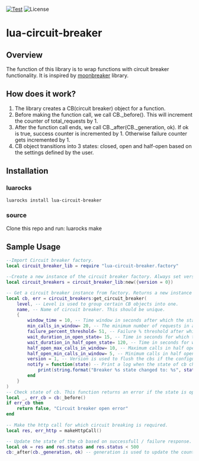 [![Test](https://github.com/dream11/lua-circuit-breaker/actions/workflows/ci.yml/badge.svg)](https://github.com/dream11/lua-circuit-breaker/actions/workflows/ci.yml)
![License](https://img.shields.io/badge/license-MIT-green.svg)

# lua-circuit-breaker

## Overview

The function of this library is to wrap functions with circuit breaker functionality. It is inspired by [moonbreaker](https://github.com/Invizory/moonbreaker) library.

## How does it work?

1. The library creates a CB(circuit breaker) object for a function.
2. Before making the function call, we call CB._before(). This will increment the counter of total_requests by 1.
3. After the function call ends, we call CB._after(CB._generation, ok). If ok is true, success counter is incremented by 1. Otherwise failure counter gets incremented by 1.
4. CB object transitions into 3 states: closed, open and half-open based on the settings defined by the user.

## Installation

### luarocks
```bash
luarocks install lua-circuit-breaker
```

### source
Clone this repo and run:
     luarocks make


## Sample Usage

```lua
--Import Circuit breaker factory.
local circuit_breaker_lib = require "lua-circuit-breaker.factory"

--Create a new instance of the circuit breaker factory. Always set version=0. This is used to flush the circuit breakers when the configuration is changed.
local circuit_breakers = circuit_breaker_lib:new({version = 0})

-- Get a circuit breaker instance from factory. Returns a new instance only if not already created .
local cb, err = circuit_breakers:get_circuit_breaker( 
    level, -- Level is used to group certain CB objects into one.      
    name, -- Name of circuit breaker. This should be unique.
    {  
        window_time = 10, -- Time window in seconds after which the state of the cb is reset
        min_calls_in_window= 20, -- The minimum number of requests in a window that go through the cb after which the breaking strategy is applied
        failure_percent_threshold= 51, -- Failure % threshold after which the cb opens from closed or half open state
        wait_duration_in_open_state= 15, -- Time in seconds for which the cb remains in open state before transitioning to half open state
        wait_duration_in_half_open_state= 120, -- Time in seconds for which the cb remains in half open state
        half_open_max_calls_in_window= 10, -- Maximum calls in half open state after which **too_many_requests** error is returned.
        half_open_min_calls_in_window= 5, -- Minimum calls in half open state after which the calculation to open/close the circuit is done in half open state.
        version = 1, -- Version is used to flush the cbs if the configuration is changed.
        notify = function(state) -- Print a log when the state of cb changes.
            print(string.format("Breaker %s state changed to: %s", state._state))
        end
    }
)
-- Check state of cb. This function returns an error if the state is open or half_open_max_calls_in_window is breached.
local _, err_cb = cb:_before() 
if err_cb then
    return false, "Circuit breaker open error"
end
 
-- Make the http call for which circuit breaking is required.
local res, err_http = makeHttpCall()

-- Update the state of the cb based on successfull / failure response.
local ok = res and res.status and res.status < 500
cb:_after(cb._generation, ok) -- generation is used to update the counter in the correct time window.
```
